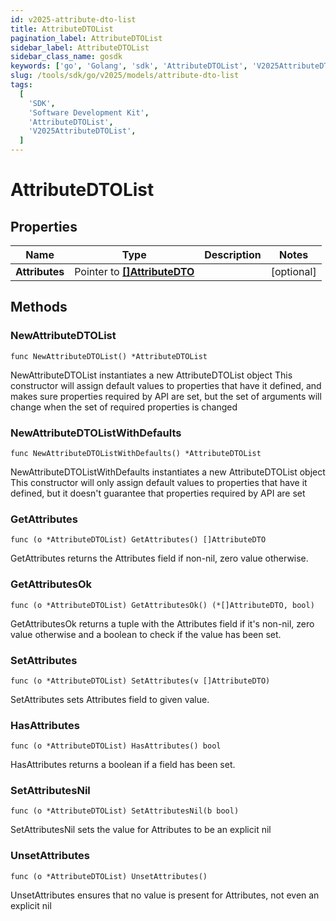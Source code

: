 ```yaml
---
id: v2025-attribute-dto-list
title: AttributeDTOList
pagination_label: AttributeDTOList
sidebar_label: AttributeDTOList
sidebar_class_name: gosdk
keywords: ['go', 'Golang', 'sdk', 'AttributeDTOList', 'V2025AttributeDTOList']
slug: /tools/sdk/go/v2025/models/attribute-dto-list
tags:
  [
    'SDK',
    'Software Development Kit',
    'AttributeDTOList',
    'V2025AttributeDTOList',
  ]
---
```


# AttributeDTOList

## Properties

| Name | Type | Description | Notes |
| --- | --- | --- | --- |
| **Attributes** | Pointer to [**[]AttributeDTO**](attribute-dto) |  | [optional] |

## Methods

### NewAttributeDTOList

`func NewAttributeDTOList() *AttributeDTOList`

NewAttributeDTOList instantiates a new AttributeDTOList object This constructor will assign default values to properties that have it defined, and makes sure properties required by API are set, but the set of arguments will change when the set of required properties is changed

### NewAttributeDTOListWithDefaults

`func NewAttributeDTOListWithDefaults() *AttributeDTOList`

NewAttributeDTOListWithDefaults instantiates a new AttributeDTOList object This constructor will only assign default values to properties that have it defined, but it doesn't guarantee that properties required by API are set

### GetAttributes

`func (o *AttributeDTOList) GetAttributes() []AttributeDTO`

GetAttributes returns the Attributes field if non-nil, zero value otherwise.

### GetAttributesOk

`func (o *AttributeDTOList) GetAttributesOk() (*[]AttributeDTO, bool)`

GetAttributesOk returns a tuple with the Attributes field if it's non-nil, zero value otherwise and a boolean to check if the value has been set.

### SetAttributes

`func (o *AttributeDTOList) SetAttributes(v []AttributeDTO)`

SetAttributes sets Attributes field to given value.

### HasAttributes

`func (o *AttributeDTOList) HasAttributes() bool`

HasAttributes returns a boolean if a field has been set.

### SetAttributesNil

`func (o *AttributeDTOList) SetAttributesNil(b bool)`

SetAttributesNil sets the value for Attributes to be an explicit nil

### UnsetAttributes

`func (o *AttributeDTOList) UnsetAttributes()`

UnsetAttributes ensures that no value is present for Attributes, not even an explicit nil
